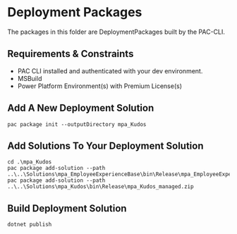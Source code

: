 # Deployment Packages

The packages in this folder are DeploymentPackages built by the PAC-CLI.

## Requirements & Constraints

- PAC CLI installed and authenticated with your dev environment.
- MSBuild
- Power Platform Environment(s) with Premium License(s)

## Add A New Deployment Solution

```
pac package init --outputDirectory mpa_Kudos
```

## Add Solutions To Your Deployment Solution

```
cd .\mpa_Kudos
pac package add-solution --path ..\..\Solutions\mpa_EmployeeExperienceBase\bin\Release\mpa_EmployeeExperienceBase_managed.zip
pac package add-solution --path ..\..\Solutions\mpa_Kudos\bin\Release\mpa_Kudos_managed.zip
```

## Build Deployment Solution

```
dotnet publish
```
